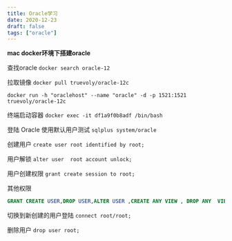 ```yaml
---
title: Oracle学习
date: 2020-12-23
draft: false
tags: ["oracle"]
---
```


**mac docker环境下搭建oracle**


查找oracle `docker search oracle-12`

拉取镜像 `docker pull truevoly/oracle-12c`

`docker run -h "oraclehost" --name "oracle" -d -p 1521:1521 truevoly/oracle-12c`

终端启动容器 `docker exec -it df1a9f0b8adf /bin/bash`

登陆 Oracle 使用默认用户测试 `sqlplus system/oracle`

创建用户 `create user root identified by root; `

用户解锁 `alter user  root account unlock;`

用户创建权限 `grant create session to root;`

其他权限
```sql
GRANT CREATE USER,DROP USER,ALTER USER ,CREATE ANY VIEW , DROP ANY  VIEW,EXP_FULL_DATABASE,IMP_FULL_DATABASE, DBA, CONNECT,RESOURCE,CREATE SESSION TO root;
```

切换到新创建的用户登陆 `connect root/root;`

删除用户 `drop user root;`



